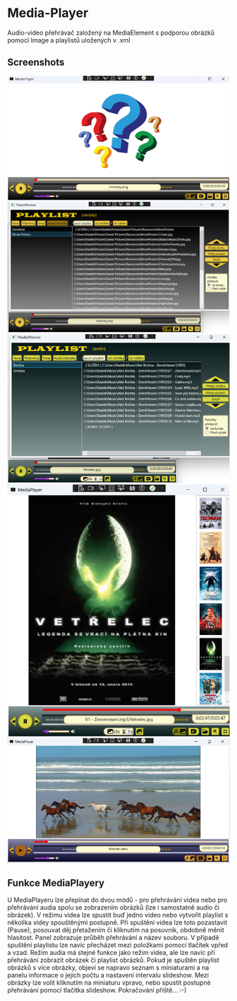 # Media-Player
Audio-video přehrávač založený na MediaElement s podporou obrázků pomocí Image a playlistů uložených v .xml
## Screenshots
![Obrázek](https://github.com/StodolaR/Media-Player/blob/master/Screenshots/Obrazek.png)
![Playlist obrázků](https://github.com/StodolaR/Media-Player/blob/master/Screenshots/ObrazkovyPlaylist.png)
![Audio playlist](https://github.com/StodolaR/Media-Player/blob/master/Screenshots/AudioPlaylist.png)
![Slideshow spolu s přehráváním audia](https://github.com/StodolaR/Media-Player/blob/master/Screenshots/SlideshowSAudiem.png)
![Video](https://github.com/StodolaR/Media-Player/blob/master/Screenshots/Video.png)
## Funkce MediaPlayery
U MediaPlayeru lze přepínat do dvou módů - pro přehrávání videa nebo pro přehrávání audia spolu se zobrazením obrázků (lze i samostatně audio či obrázek).
V režimu videa lze spustit buď jedno video nebo vytvořit playlist s několika videy spouštěnými postupně.
Při spuštění videa lze toto pozastavit (Pause), posouvat děj přetažením či kliknutím na posuvník, obdobně měnit hlasitost.
Panel zobrazuje průběh přehrávání a název souboru. V případě spuštění playlistu lze navíc přecházet mezi položkami pomocí tlačítek vpřed a vzad.
Režim audia má stejné funkce jako režim videa, ale lze navíc při přehrávání zobrazit obrázek či playlist obrázků.
Pokud je spuštěn playlist obrázků s více obrázky, objeví se napravo seznam s miniaturami a na panelu informace o jejich počtu a nastavení intervalu slideshow.
Mezi obrázky lze volit kliknutím na miniaturu vpravo, nebo spustit postupné přehrávání pomocí tlačítka slideshow.
Pokračování příště... :-)
